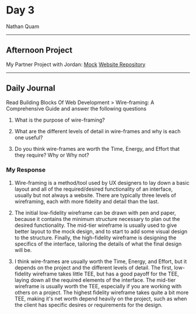 # Day 3
Nathan Quam

---

## Afternoon Project
My Partner Project with Jordan:
[Mock](https://www.figma.com/file/JxOdxBo7L7GoNck4RBc2qZ/Gen-of-Deek-Clone-Site?node-id=0%3A1)
[Website Repository](https://github.com/JordanWilker/Den-of-Geek)

---

## Daily Journal

Read Building Blocks Of Web Development > Wire-framing: A Comprehensive Guide and answer the following questions

1. What is the purpose of wire-framing?

2. What are the different levels of detail in wire-frames and why is each one useful?

3. Do you think wire-frames are worth the Time, Energy, and Effort that they require? Why or Why not?

### My Response

1. Wire-framing is a method/tool used by UX designers to lay down a basic layout and all of the required/desired functionality of an interface, usually but not always a website. There are typically three levels of wireframing, each with more fidelity and detail than the last.

2. The initial low-fidelity wireframe can be drawn with pen and paper, because it contains the minimum structure necessary to plan out the desired functionality. The mid-tier wireframe is usually used to give better layout to the mock design, and to start to add some visual design to the structure. Finally, the high-fidelity wireframe is designing the specifics of the interface, tailoring the details of what the final design will be.

3. I think wire-frames are usually worth the Time, Energy, and Effort, but it depends on the project and the different levels of detail. The first, low-fidelity wireframe takes little TEE, but has a good payoff for the TEE, laying down all the required elements of the interface. The mid-tier wireframe is usually worth the TEE, especially if you are working with others on a project. The highest fidelity wireframe takes quite a bit more TEE, making it's net worth depend heavily on the project, such as when the client has specific desires or requirements for the design.